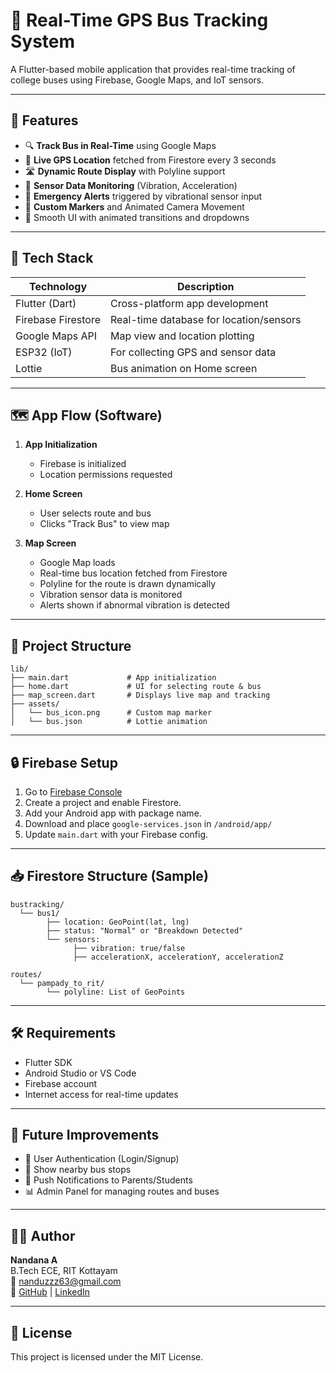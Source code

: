
# 🚌 Real-Time GPS Bus Tracking System

A Flutter-based mobile application that provides real-time tracking of college buses using Firebase, Google Maps, and IoT sensors.

---

## 🚀 Features

- 🔍 **Track Bus in Real-Time** using Google Maps
- 📡 **Live GPS Location** fetched from Firestore every 3 seconds
- 🛣️ **Dynamic Route Display** with Polyline support
- 📶 **Sensor Data Monitoring** (Vibration, Acceleration)
- 🚨 **Emergency Alerts** triggered by vibrational sensor input
- 📍 **Custom Markers** and Animated Camera Movement
- 🎨 Smooth UI with animated transitions and dropdowns

---

## 🧰 Tech Stack

| Technology         | Description                          |
|--------------------|--------------------------------------|
| Flutter (Dart)     | Cross-platform app development       |
| Firebase Firestore | Real-time database for location/sensors |
| Google Maps API    | Map view and location plotting       |
| ESP32 (IoT)        | For collecting GPS and sensor data   |
| Lottie             | Bus animation on Home screen         |

---

## 🗺️ App Flow (Software)

1. **App Initialization**
   - Firebase is initialized
   - Location permissions requested

2. **Home Screen**
   - User selects route and bus
   - Clicks "Track Bus" to view map

3. **Map Screen**
   - Google Map loads
   - Real-time bus location fetched from Firestore
   - Polyline for the route is drawn dynamically
   - Vibration sensor data is monitored
   - Alerts shown if abnormal vibration is detected

---

## 🔧 Project Structure

```
lib/
├── main.dart             # App initialization
├── home.dart             # UI for selecting route & bus
├── map_screen.dart       # Displays live map and tracking
├── assets/
│   └── bus_icon.png      # Custom map marker
│   └── bus.json          # Lottie animation
```

---

## 🔒 Firebase Setup

1. Go to [Firebase Console](https://console.firebase.google.com/)
2. Create a project and enable Firestore.
3. Add your Android app with package name.
4. Download and place `google-services.json` in `/android/app/`
5. Update `main.dart` with your Firebase config.

---

## 📥 Firestore Structure (Sample)

```
bustracking/
  └── bus1/
        ├── location: GeoPoint(lat, lng)
        ├── status: "Normal" or "Breakdown Detected"
        └── sensors:
              ├── vibration: true/false
              ├── accelerationX, accelerationY, accelerationZ

routes/
  └── pampady_to_rit/
        └── polyline: List of GeoPoints
```

---

## 🛠️ Requirements

- Flutter SDK
- Android Studio or VS Code
- Firebase account
- Internet access for real-time updates

---

## 🎯 Future Improvements

- 🔐 User Authentication (Login/Signup)
- 📍 Show nearby bus stops
- 📲 Push Notifications to Parents/Students
- 📊 Admin Panel for managing routes and buses

---

## 🧑‍💻 Author

**Nandana A**  
B.Tech ECE, RIT Kottayam  
📧 nanduzzz63@gmail.com  
🔗 [GitHub](https://github.com/Nand-uh) | [LinkedIn](https://www.linkedin.com/in/nandana-a-a0b40026b)

---

## 📄 License

This project is licensed under the MIT License.

